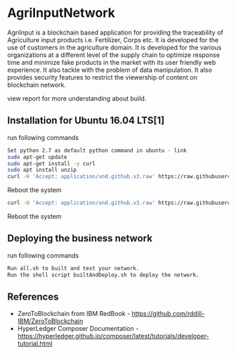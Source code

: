 # AgriInputNetwork
AgriInput is a blockchain based application for providing the traceability of Agriculture
input products i.e. Fertilizer, Corps etc. It is developed for the use of customers in the agriculture
domain. It is developed for the various organizations at a different level of the supply chain to optimize
response time and minimize fake products in the market with its user friendly web experience. It also
tackle with the problem of data manipulation. It also provides security features to restrict the
viewership of content on blockchain network.

view report for more understanding about build.

## Installation for Ubuntu 16.04 LTS[1]
run following commands
```bash
Set python 2.7 as default python command in ubuntu - link
sudo apt-get update
sudo apt-get install -y curl
sudo apt install unzip
curl -H 'Accept: application/vnd.github.v3.raw' https://raw.githubusercontent.com/rddill-IBM/ZeroToBlockchain/master/setup_Ubuntu_Part_1.sh | bash
```
Reboot the system
```bash
curl -H 'Accept: application/vnd.github.v3.raw' https://raw.githubusercontent.com/rddill-IBM/ZeroToBlockchain/master/setup_Ubuntu_Part_2.sh | bash
```
Reboot the system

## Deploying the business network
run following commands
```bash
Run all.sh to built and test your network.
Run the shell script builtAndDeploy.sh to deploy the network.
```
## References
- ZeroToBlockchain from IBM RedBook - https://github.com/rddill-IBM/ZeroToBlockchain
- HyperLedger Composer Documentation - https://hyperledger.github.io/composer/latest/tutorials/developer-tutorial.html
